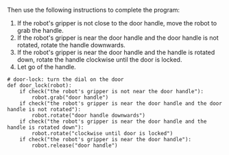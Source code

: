 

Then use the following instructions to complete the program:

1. If the robot's gripper is not close to the door handle, move the robot to grab the handle.
2. If the robot's gripper is near the door handle and the door handle is not rotated, rotate the handle downwards.
3. If the robot's gripper is near the door handle and the handle is rotated down, rotate the handle clockwise until the door is locked.
4. Let go of the handle.

```
# door-lock: turn the dial on the door
def door_lock(robot):
    if check("the robot's gripper is not near the door handle"):
        robot.grab("door handle")
    if check("the robot's gripper is near the door handle and the door handle is not rotated"):
        robot.rotate("door handle downwards")
    if check("the robot's gripper is near the door handle and the handle is rotated down"):
        robot.rotate("clockwise until door is locked")
    if check("the robot's gripper is near the door handle"):
        robot.release("door handle")
```